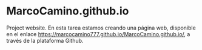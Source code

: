 # MarcoCamino.github.io
Project website.
En esta tarea estamos creando una página web, disponible en el enlace https://marcocamino777.github.io/MarcoCamino.github.io/, a través de la plataforma Github.
